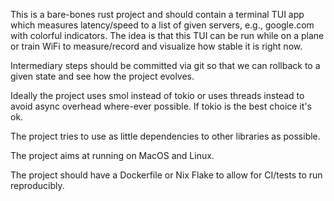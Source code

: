 This is a bare-bones rust project and should contain a terminal TUI app which measures latency/speed to a list of given servers, e.g., google.com
with colorful indicators.
The idea is that this TUI can be run while on a plane or train WiFi to measure/record and visualize how stable it is right now.

Intermediary steps should be committed via git so that we can rollback to a given state and see how the project evolves.

Ideally the project uses smol instead of tokio or uses threads instead to avoid async overhead where-ever possible. If tokio is the best choice it's ok.

The project tries to use as little dependencies to other libraries as possible.

The project aims at running on MacOS and Linux.

The project should have a Dockerfile or Nix Flake to allow for CI/tests to run reproducibly.
